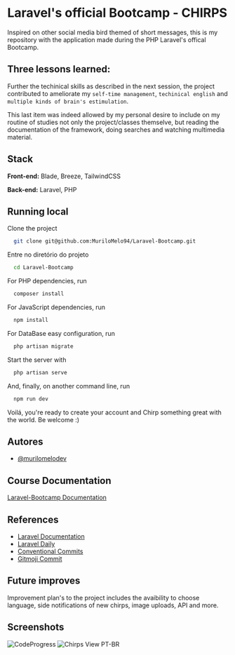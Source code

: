 
# Laravel's official Bootcamp - CHIRPS

Inspired on other social media bird themed of short messages, this is my repository with the application made during the PHP Laravel's offical Bootcamp.


## Three lessons learned:

Further the techinical skills as described in the next session, the project contributed to ameliorate my `self-time management`, `techinical english` and `multiple kinds of brain's estimulation`.

This last item was indeed allowed by my personal desire to include on my routine of studies not only the project/classes themselve, but reading the documentation of the framework, doing searches and watching multimedia material.


## Stack

**Front-end:** Blade, Breeze, TailwindCSS

**Back-end:** Laravel, PHP


## Running local

Clone the project

```bash
  git clone git@github.com:MuriloMelo94/Laravel-Bootcamp.git
```

Entre no diretório do projeto

```bash
  cd Laravel-Bootcamp
```

For PHP dependencies, run

```bash
  composer install
```

For JavaScript dependencies, run

```bash
  npm install
```

For DataBase easy configuration, run

```bash
  php artisan migrate
```

Start the server with

```bash
  php artisan serve
```

And, finally, on another command line, run

```bash
  npm run dev
```

Voilá, you're ready to create your account and Chirp something great with the world. Be welcome :)


## Autores

- [@murilomelodev](https://www.linkedin.com/in/murilomelodev/)


## Course Documentation

[Laravel-Bootcamp Documentation](https://bootcamp.laravel.com/)


## References

 - [Laravel Documentation](https://laravel.com/docs/10.x)
 - [Laravel Daily](https://laraveldaily.com/)
 - [Conventional Commits](https://www.conventionalcommits.org/en/v1.0.0/)
 - [Gitmoji Commit](https://gitmoji.dev/)


## Future improves

Improvement plan's to the project includes the avaibility to choose language, side notifications of new chirps, image uploads, API and more.


## Screenshots

![CodeProgress](https://github.com/MuriloMelo94/Laravel-Bootcamp/assets/80219103/c4cb176e-ab28-4cb9-8a1b-25c2cb04c8ce)
![Chirps View PT-BR](https://github.com/MuriloMelo94/Laravel-Bootcamp/assets/80219103/89efab26-2298-44ea-b4dc-4b93cbea3785)

